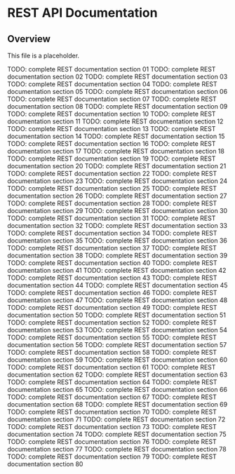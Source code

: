 # REST API Documentation

## Overview

This file is a placeholder.

TODO: complete REST documentation section
01 TODO: complete REST documentation section
02 TODO: complete REST documentation section
03 TODO: complete REST documentation section
04 TODO: complete REST documentation section
05 TODO: complete
REST documentation section
06 TODO: complete REST documentation section
07 TODO: complete REST documentation section
08 TODO: complete REST documentation section
09 TODO: complete REST documentation section
10 TODO: complete REST
documentation section
11 TODO: complete REST documentation section
12 TODO: complete REST documentation section
13 TODO: complete REST documentation section
14 TODO: complete REST documentation section
15 TODO: complete REST documentation
section
16 TODO: complete REST documentation section
17 TODO: complete REST documentation section
18 TODO: complete REST documentation section
19 TODO: complete REST documentation section
20 TODO: complete REST documentation section 21
TODO: complete REST documentation section
22 TODO: complete REST documentation section
23 TODO: complete REST documentation section
24 TODO: complete REST documentation section
25 TODO: complete REST documentation section
26 TODO: complete
REST documentation section
27 TODO: complete REST documentation section
28 TODO: complete REST documentation section
29 TODO: complete REST documentation section
30 TODO: complete REST documentation section
31 TODO: complete REST
documentation section
32 TODO: complete REST documentation section
33 TODO: complete REST documentation section
34 TODO: complete REST documentation section
35 TODO: complete REST documentation section
36 TODO: complete REST documentation
section
37 TODO: complete REST documentation section
38 TODO: complete REST documentation section
39 TODO: complete REST documentation section
40 TODO: complete REST documentation section
41 TODO: complete REST documentation section 42
TODO: complete REST documentation section
43 TODO: complete REST documentation section
44 TODO: complete REST documentation section
45 TODO: complete REST documentation section
46 TODO: complete REST documentation section
47 TODO: complete
REST documentation section
48 TODO: complete REST documentation section
49 TODO: complete REST documentation section
50 TODO: complete REST documentation section
51 TODO: complete REST documentation section
52 TODO: complete REST
documentation section
53 TODO: complete REST documentation section
54 TODO: complete REST documentation section
55 TODO: complete REST documentation section
56 TODO: complete REST documentation section
57 TODO: complete REST documentation
section
58 TODO: complete REST documentation section
59 TODO: complete REST documentation section
60 TODO: complete REST documentation section
61 TODO: complete REST documentation section
62 TODO: complete REST documentation section 63
TODO: complete REST documentation section
64 TODO: complete REST documentation section
65 TODO: complete REST documentation section
66 TODO: complete REST documentation section
67 TODO: complete REST documentation section
68 TODO: complete
REST documentation section
69 TODO: complete REST documentation section
70 TODO: complete REST documentation section
71 TODO: complete REST documentation section
72 TODO: complete REST documentation section
73 TODO: complete REST
documentation section
74 TODO: complete REST documentation section
75 TODO: complete REST documentation section
76 TODO: complete REST documentation section
77 TODO: complete REST documentation section
78 TODO: complete REST documentation
section
79 TODO: complete REST documentation section 80
